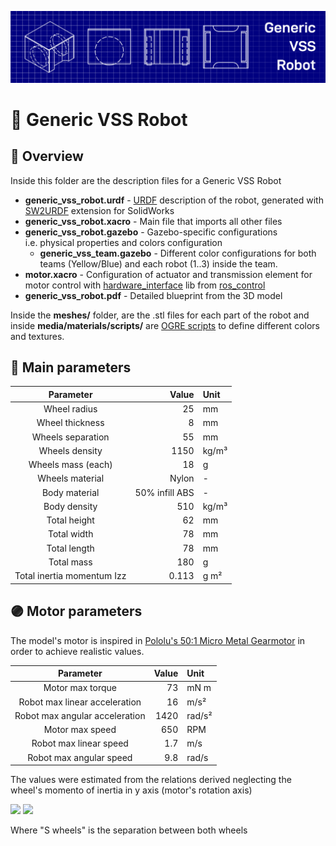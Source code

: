 ![Capa](../docs/banner_urdf.png)

# 📏 Generic VSS Robot

## 📂 Overview

Inside this folder are the description files for a Generic VSS Robot

- **generic\_vss\_robot.urdf** - [URDF](http://wiki.ros.org/urdf) description of the robot, generated with [SW2URDF](http://wiki.ros.org/sw_urdf_exporter) extension for SolidWorks
- **generic\_vss\_robot.xacro** - Main file that imports all other files
- **generic\_vss\_robot.gazebo** - Gazebo-specific configurations i.e. physical properties and colors configuration
  - **generic\_vss\_team.gazebo** - Different color configurations for both teams (Yellow/Blue) and each robot (1..3) inside the team.
- **motor.xacro** - Configuration of actuator and transmission element for motor control with [hardware\_interface](http://wiki.ros.org/ros_control#Hardware_Interfaces) lib from [ros\_control](http://wiki.ros.org/ros_control)
- **generic_vss_robot.pdf** - Detailed blueprint from the 3D model

Inside the **meshes/** folder, are the .stl files for each part of the robot and inside **media/materials/scripts/** are [OGRE scripts](http://wiki.ogre3d.org/Materials) to define different colors and textures.

## 📜 Main parameters

|         Parameter          |          Value | Unit  |
| :------------------------: | -------------: | :---- |
|        Wheel radius        |             25 | mm    |
|      Wheel thickness       |              8 | mm    |
|     Wheels separation      |             55 | mm    |
|       Wheels density       |           1150 | kg/m³ |
|     Wheels mass (each)     |             18 | g     |
|      Wheels material       |          Nylon | \-    |
|       Body material        | 50% infill ABS | \-    |
|        Body density        |            510 | kg/m³ |
|        Total height        |             62 | mm    |
|        Total width         |             78 | mm    |
|        Total length        |             78 | mm    |
|         Total mass         |            180 | g     |
| Total inertia momentum Izz |          0.113 | g m²  |

## 🟣 Motor parameters

The model's motor is inspired in [Pololu's 50:1 Micro Metal Gearmotor](https://www.pololu.com/product/3073) in order to achieve realistic values.

|           Parameter            | Value | Unit   |
| :----------------------------: | ----: | :----- |
|        Motor max torque        |    73 | mN m   |
| Robot max linear acceleration  |    16 | m/s²   |
| Robot max angular acceleration |  1420 | rad/s² |
|        Motor max speed         |   650 | RPM    |
|     Robot max linear speed     |   1.7 | m/s    |
|    Robot max angular speed     |   9.8 | rad/s  |

The values were estimated from the relations derived neglecting the wheel's momento of inertia in y axis (motor's rotation axis)

<img src="https://render.githubusercontent.com/render/math?math=\ddot{x} m=T/R_{wheel}">
<img src="https://render.githubusercontent.com/render/math?math=\dot{\omega} I_{zz}=T S_{wheels}/2 R_{wheel}">

Where "S wheels" is the separation between both wheels
